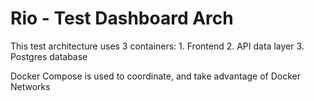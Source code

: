 # Rio - Test Dashboard Arch

This test architecture uses 3 containers:
    1. Frontend
    2. API data layer
    3. Postgres database

Docker Compose is used to coordinate, and take advantage of Docker Networks